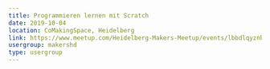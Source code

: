 ```yaml
---
title: Programmieren lernen mit Scratch
date: 2019-10-04
location: CoMakingSpace, Heidelberg
link: https://www.meetup.com/Heidelberg-Makers-Meetup/events/lbbdlqyznbgb/
usergroup: makershd
type: usergroup
---
```

